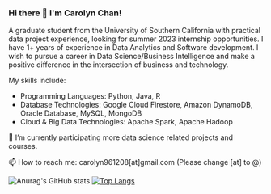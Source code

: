 ### Hi there 👋 I'm Carolyn Chan!

A graduate student from the University of Southern California with practical data project experience, looking for summer 2023 internship opportunities.
I have 1+ years of experience in Data Analytics and Software development. I wish to pursue a career in Data Science/Business Intelligence and make a positive difference in the intersection of business and technology.

My skills include:
- Programming Languages: Python, Java, R
- Database Technologies: Google Cloud Firestore, Amazon DynamoDB, Oracle Database, MySQL, MongoDB
- Cloud & Big Data Technologies: Apache Spark, Apache Hadoop

<!-- **carolyntw/carolyntw** is a ✨ _special_ ✨ repository because its `README.md` (this file) appears on your GitHub profile.

Here are some ideas to get you started: -->

<!-- - 🔭 I’m currently working on ... -->
 🌱 I’m currently participating more data science related projects and courses.
 <!-- -  Ask me about ... -->
 📫 How to reach me: carolyn961208[at]gmail.com (Please change [at] to @)
<!-- - 👯 I’m looking to collaborate on ... -->
<!-- - 🤔 I’m looking for help with ... -->
<!-- - 💬 Ask me about ... -->
<!-- - 😄 Pronouns: ... -->
<!-- - ⚡ Fun fact: ... -->

![Anurag's GitHub stats](https://github-readme-stats.vercel.app/api?username=carolyntw&show_icons=true&theme=dark)  [![Top Langs](https://github-readme-stats.vercel.app/api/top-langs/?username=carolyntw&theme=dark)](https://github.com/anuraghazra/github-readme-stats)


